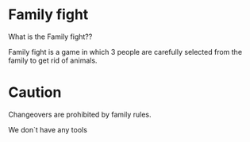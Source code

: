 # Family fight

What is the Family fight??

Family fight is a game in which 3 people are carefully selected from the family to get rid of animals.

# Caution

Changeovers are prohibited by family rules.

We don`t have any tools
